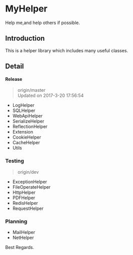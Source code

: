# MyHelper

Help me,and help others if possible.

## Introduction

This is a helper library which includes many useful classes.

## Detail

#### Release
> origin/master  
> Updated on 2017-3-20 17:56:54
* LogHelper
* SQLHelper
* WebApiHelper
* SerializeHelper
* ReflectionHelper
* Extension
* CookieHelper
* CacheHelper
* Utils

### Testing
> origin/dev
* ExceptionHelper
* FileOperateHelper
* HttpHelper
* PDFHelper
* RedisHelper
* RequestHelper

### Planning
* MailHelper
* NetHelper

Best Regards.
